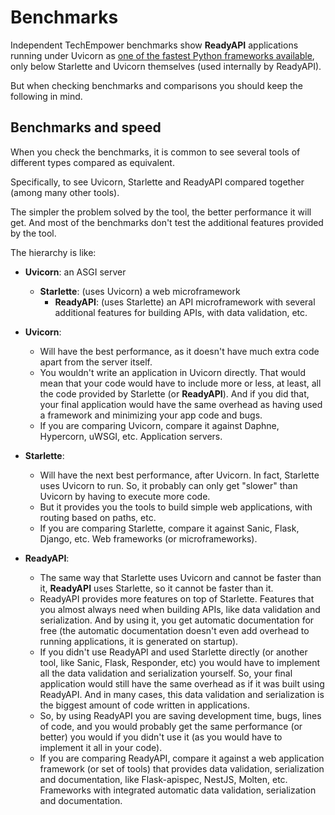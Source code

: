 # Benchmarks

Independent TechEmpower benchmarks show **ReadyAPI** applications running under Uvicorn as <a href="https://www.techempower.com/benchmarks/#section=test&runid=7464e520-0dc2-473d-bd34-dbdfd7e85911&hw=ph&test=query&l=zijzen-7" class="external-link" target="_blank">one of the fastest Python frameworks available</a>, only below Starlette and Uvicorn themselves (used internally by ReadyAPI).

But when checking benchmarks and comparisons you should keep the following in mind.

## Benchmarks and speed

When you check the benchmarks, it is common to see several tools of different types compared as equivalent.

Specifically, to see Uvicorn, Starlette and ReadyAPI compared together (among many other tools).

The simpler the problem solved by the tool, the better performance it will get. And most of the benchmarks don't test the additional features provided by the tool.

The hierarchy is like:

- **Uvicorn**: an ASGI server

  - **Starlette**: (uses Uvicorn) a web microframework
    - **ReadyAPI**: (uses Starlette) an API microframework with several additional features for building APIs, with data validation, etc.

- **Uvicorn**:
  - Will have the best performance, as it doesn't have much extra code apart from the server itself.
  - You wouldn't write an application in Uvicorn directly. That would mean that your code would have to include more or less, at least, all the code provided by Starlette (or **ReadyAPI**). And if you did that, your final application would have the same overhead as having used a framework and minimizing your app code and bugs.
  - If you are comparing Uvicorn, compare it against Daphne, Hypercorn, uWSGI, etc. Application servers.
- **Starlette**:
  - Will have the next best performance, after Uvicorn. In fact, Starlette uses Uvicorn to run. So, it probably can only get "slower" than Uvicorn by having to execute more code.
  - But it provides you the tools to build simple web applications, with routing based on paths, etc.
  - If you are comparing Starlette, compare it against Sanic, Flask, Django, etc. Web frameworks (or microframeworks).
- **ReadyAPI**:
  - The same way that Starlette uses Uvicorn and cannot be faster than it, **ReadyAPI** uses Starlette, so it cannot be faster than it.
  - ReadyAPI provides more features on top of Starlette. Features that you almost always need when building APIs, like data validation and serialization. And by using it, you get automatic documentation for free (the automatic documentation doesn't even add overhead to running applications, it is generated on startup).
  - If you didn't use ReadyAPI and used Starlette directly (or another tool, like Sanic, Flask, Responder, etc) you would have to implement all the data validation and serialization yourself. So, your final application would still have the same overhead as if it was built using ReadyAPI. And in many cases, this data validation and serialization is the biggest amount of code written in applications.
  - So, by using ReadyAPI you are saving development time, bugs, lines of code, and you would probably get the same performance (or better) you would if you didn't use it (as you would have to implement it all in your code).
  - If you are comparing ReadyAPI, compare it against a web application framework (or set of tools) that provides data validation, serialization and documentation, like Flask-apispec, NestJS, Molten, etc. Frameworks with integrated automatic data validation, serialization and documentation.
